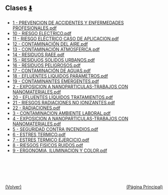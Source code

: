 
<html>
<body>
<h2>Clases <a href="https://downgit.github.io/#/home?url=https://github.com/Apuntes-FIUBA/Apuntes-Electronica/tree/main/97 - Ambiente y Trabajo/9704 - Seguridad Ambiental y del Trabajo/Clases" style="font-size:20px">  ⬇️ </a></h2>
<ul>
    <li><a href="1 - PREVENCION DE ACCIDENTES Y ENFERMEDADES PROFESIONALES.pdf">1 - PREVENCION DE ACCIDENTES Y ENFERMEDADES PROFESIONALES.pdf</a></li>
    <li><a href="10 - RIESGO ELECTRICO.pdf">10 - RIESGO ELECTRICO.pdf</a></li>
    <li><a href="11 - RIESGO ELÉCTRICO CASO DE APLICACION.pdf">11 - RIESGO ELÉCTRICO CASO DE APLICACION.pdf</a></li>
    <li><a href="12 - CONTAMINACIÓN DEL AIRE.pdf">12 - CONTAMINACIÓN DEL AIRE.pdf</a></li>
    <li><a href="13 - CONTAMINACIÓN ATMOSFERICA.pdf">13 - CONTAMINACIÓN ATMOSFERICA.pdf</a></li>
    <li><a href="14 - RESIDUOS RAEE.pdf">14 - RESIDUOS RAEE.pdf</a></li>
    <li><a href="15 - RESIDUOS SOLIDOS URBANOS.pdf">15 - RESIDUOS SOLIDOS URBANOS.pdf</a></li>
    <li><a href="16 - RESIDUOS PELIGROSOS.pdf">16 - RESIDUOS PELIGROSOS.pdf</a></li>
    <li><a href="17 - CONTAMINACIÓN DE AGUAS.pdf">17 - CONTAMINACIÓN DE AGUAS.pdf</a></li>
    <li><a href="18 - EFLUENTES LIQUIDOS PARAMETROS.pdf">18 - EFLUENTES LIQUIDOS PARAMETROS.pdf</a></li>
    <li><a href="19 - CONTAMINANTES EMERGENTES.pdf">19 - CONTAMINANTES EMERGENTES.pdf</a></li>
    <li><a href="2 - EXPOSICION A NANOPARTICULAS-TRABAJOS CON NANOMATERIALES.pdf">2 - EXPOSICION A NANOPARTICULAS-TRABAJOS CON NANOMATERIALES.pdf</a></li>
    <li><a href="20 - EFLUENTES LÍQUIDOS TRATAMIENTOS.pdf">20 - EFLUENTES LÍQUIDOS TRATAMIENTOS.pdf</a></li>
    <li><a href="21 - RIESGOS  RADIACIONES NO IONIZANTES.pdf">21 - RIESGOS  RADIACIONES NO IONIZANTES.pdf</a></li>
    <li><a href="22 - RADIACIONES.pdf">22 - RADIACIONES.pdf</a></li>
    <li><a href="3 - CONTAMINACION AMBIENTE LABORAL.pdf">3 - CONTAMINACION AMBIENTE LABORAL.pdf</a></li>
    <li><a href="4 - EXPOSICION A NANOPARTICULAS-TRABAJOS CON NANOMATERIALES.pdf">4 - EXPOSICION A NANOPARTICULAS-TRABAJOS CON NANOMATERIALES.pdf</a></li>
    <li><a href="5 - SEGURIDAD CONTRA INCENDIOS.pdf">5 - SEGURIDAD CONTRA INCENDIOS.pdf</a></li>
    <li><a href="6 - ESTRES TERMICO.pdf">6 - ESTRES TERMICO.pdf</a></li>
    <li><a href="7 - ESTRES TERMICO EJERCICIO.pdf">7 - ESTRES TERMICO EJERCICIO.pdf</a></li>
    <li><a href="8 - RIESGOS FISICOS RUIDOS.pdf">8 - RIESGOS FISICOS RUIDOS.pdf</a></li>
    <li><a href="9 - ERGONOMIA, ILUMINACION Y COLOR.pdf">9 - ERGONOMIA, ILUMINACION Y COLOR.pdf</a></li>
</ul>
</body>
</html>











<br><br><br><br><br><a href="../" style="float: left">(Volver)</a> <a href="https://apuntes-fiuba.github.io/Apuntes-Electronica" style="float: right">(Página Principal)</a>
